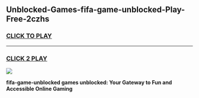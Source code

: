 
## Unblocked-Games-fifa-game-unblocked-Play-Free-2czhs
<h3>
<a href="https://premium76.site?title=fifa-game-unblocked&ref=10A">CLICK TO PLAY</a></h3>
<hr>

<h3>
<a href="https://premium76.site?title=fifa-game-unblocked&ref=10A">CLICK 2 PLAY</a>
  
</h3>

<a href="https://premium76.site?title=fifa-game-unblocked&ref=10A"><img src="https://clearcache.store/games.png"></a>


**fifa-game-unblocked games unblocked: Your Gateway to Fun and Accessible Online Gaming**
